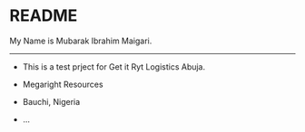 # README

My Name is Mubarak Ibrahim Maigari.

----------------------------------------------------------

* This is a test prject for Get it Ryt Logistics Abuja.

* Megaright Resources 

* Bauchi, Nigeria

* ...
